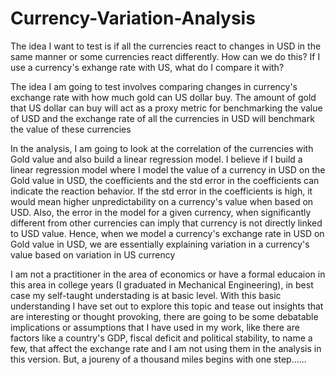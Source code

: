 # Currency-Variation-Analysis
The idea I want to test is if all the currencies react to changes in USD in the same manner or some currencies react differently. How can we do this? If I use a currency's exhange rate with US, what do I compare it with?

The idea I am going to test involves comparing changes in currency's exchange rate with how much gold can US dollar buy. The amount of gold that US dollar can buy will act as a proxy metric for benchmarking the value of USD and the exchange rate of all the currencies in USD will benchmark the value of these currencies

In the analysis, I am going to look at the correlation of the currencies with Gold value and also build a linear regression model. I believe if I build a linear regression model where I model the value of a currency in USD on the Gold value in USD, the coefficients and the std error in the coefficients can indicate the reaction behavior. If the std error in the coefficients is high, it would mean higher unpredictability on a currency's value when based on USD. Also, the error in the model for a given currency, when significantly different from other currencies can imply that currency is not directly linked to USD value. Hence, when we model a currency's exchange rate in USD on Gold value in USD, we are essentially explaining variation in a currency's value based on variation in US currency

I am not a practitioner in the area of economics or have a formal educaion in this area in college years (I graduated in Mechanical Engineering), in best case my self-taught understading is at basic level. With this basic understanding I have set out to explore this topic and tease out insights that are interesting or thought provoking, there are going to be some debatable implications or assumptions that I have used in my work, like there are factors like a country's GDP, fiscal deficit and political stability, to name a few, that affect the exchange rate and I am not using them in the analysis in this version. But, a joureny of a thousand miles begins with one step......
